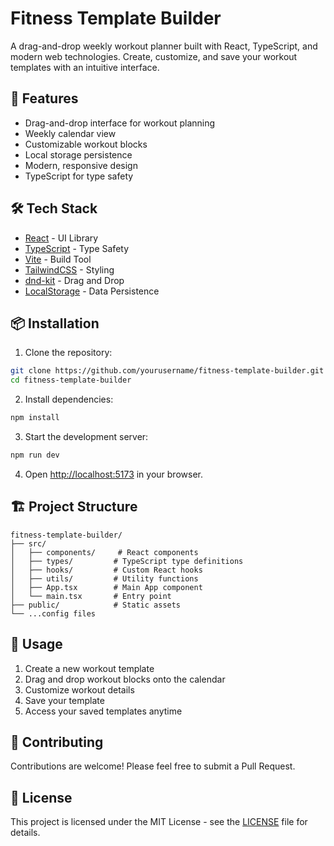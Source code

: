 # Fitness Template Builder

A drag-and-drop weekly workout planner built with React, TypeScript, and modern web technologies. Create, customize, and save your workout templates with an intuitive interface.

## 🚀 Features

- Drag-and-drop interface for workout planning
- Weekly calendar view
- Customizable workout blocks
- Local storage persistence
- Modern, responsive design
- TypeScript for type safety

## 🛠️ Tech Stack

- [React](https://reactjs.org/) - UI Library
- [TypeScript](https://www.typescriptlang.org/) - Type Safety
- [Vite](https://vitejs.dev/) - Build Tool
- [TailwindCSS](https://tailwindcss.com/) - Styling
- [dnd-kit](https://dndkit.com/) - Drag and Drop
- [LocalStorage](https://developer.mozilla.org/en-US/docs/Web/API/Window/localStorage) - Data Persistence

## 📦 Installation

1. Clone the repository:
```bash
git clone https://github.com/yourusername/fitness-template-builder.git
cd fitness-template-builder
```

2. Install dependencies:
```bash
npm install
```

3. Start the development server:
```bash
npm run dev
```

4. Open [http://localhost:5173](http://localhost:5173) in your browser.

## 🏗️ Project Structure

```
fitness-template-builder/
├── src/
│   ├── components/     # React components
│   ├── types/         # TypeScript type definitions
│   ├── hooks/         # Custom React hooks
│   ├── utils/         # Utility functions
│   ├── App.tsx        # Main App component
│   └── main.tsx       # Entry point
├── public/            # Static assets
└── ...config files
```

## 🎯 Usage

1. Create a new workout template
2. Drag and drop workout blocks onto the calendar
3. Customize workout details
4. Save your template
5. Access your saved templates anytime

## 🤝 Contributing

Contributions are welcome! Please feel free to submit a Pull Request.

## 📝 License

This project is licensed under the MIT License - see the [LICENSE](LICENSE) file for details.
